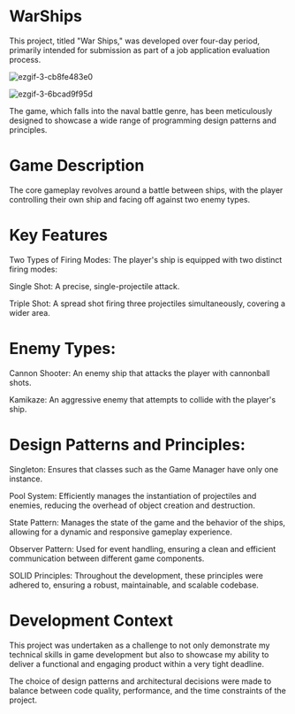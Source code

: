 # WarShips
This project, titled "War Ships," was developed over four-day period, primarily intended for submission as part of a job application evaluation process. 

![ezgif-3-cb8fe483e0](https://github.com/basagamedev/WarShips/assets/152202075/2885fa9e-dfaa-431d-b859-e3c015e592bf)

![ezgif-3-6bcad9f95d](https://github.com/basagamedev/WarShips/assets/152202075/f6fb935f-5ec4-4150-9a77-03c932e04726)

The game, which falls into the naval battle genre, has been meticulously designed to showcase a wide range of programming design patterns and principles.

# Game Description
The core gameplay revolves around a battle between ships, with the player controlling their own ship and facing off against two enemy types. 

# Key Features
Two Types of Firing Modes: The player's ship is equipped with two distinct firing modes:

Single Shot: A precise, single-projectile attack.

Triple Shot: A spread shot firing three projectiles simultaneously, covering a wider area.

# Enemy Types:
Cannon Shooter: An enemy ship that attacks the player with cannonball shots.

Kamikaze: An aggressive enemy that attempts to collide with the player's ship.

# Design Patterns and Principles:
Singleton: Ensures that classes such as the Game Manager have only one instance.

Pool System: Efficiently manages the instantiation of projectiles and enemies, reducing the overhead of object creation and destruction.

State Pattern: Manages the state of the game and the behavior of the ships, allowing for a dynamic and responsive gameplay experience.

Observer Pattern: Used for event handling, ensuring a clean and efficient communication between different game components.

SOLID Principles: Throughout the development, these principles were adhered to, ensuring a robust, maintainable, and scalable codebase.

# Development Context
This project was undertaken as a challenge to not only demonstrate my technical skills in game development but also to showcase my ability to deliver a functional and engaging product within a very tight deadline. 

The choice of design patterns and architectural decisions were made to balance between code quality, performance, and the time constraints of the project.
